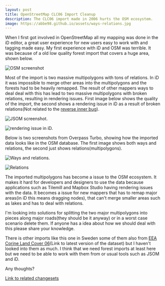 ```yaml
---
layout: post
title: OpenStreetMap CLC06 Import Cleanup
description: The CLC06 import made in 2006 hurts the OSM ecosystem.
image: https://abbe98.github.io/assets/ways-relations.jpg
---
```

When I first got involved in OpenStreetMap all my mapping was done in the iD editor, a great user experience for new users easy to work with and tagging made easy. My first experience with iD and OSM was terrible. It was because of a old low quality forest import that covers a huge area, shown below.

![OSM screenshot][0] 

Most of the import is two massive multipolygons with tons of relations. In iD it was impossible to merge other areas into the multipolygons and the forests had to be heavily remapped. The result of other mappers ways to deal deal with this has lead to two massive multipolygons with broken relations, resulting in rendering issues. First image below shows the quality of the import, the second shows a rendering issue in iD as a result of broken relations(Not related to the [reverse inner bug][2]).

![JSOM screenshot.][2]

![rendering issue in iD.][3]

Below is two screenshots from Overpass Turbo, showing how the imported data looks like in the OSM database. The first image shows both ways and relations, the second just shows relations(multipolygons).

![Ways and relations.][4]

![Relations][5]

The imported multipolygons has become a issue to the OSM ecosystem. It makes it hard for developers and designers to use the data because applications such as Tilemill and Mapbox Studio having rendering issues with the data. It becomes a issue for new mappers that has to remap major areas(in iD this means dragging nodes), that can't merge smaller areas such as lakes and has to deal with relations. 

I'm looking into solutions for splitting the two major multipolygons into pieces along major roads(they should be it anyway) or in a worst case scenario delete them. If anyone has a idea about how we should deal with this please share your knowledge. 

There is other imports like this one in Sweden some of them also from [EEA Corine Land Cover 06][6](Link to latest version of the dataset) but I haven't looked into them as much. I think that we need forest imports at least here but we need to be able to work with them from or usual tools such as JSOM and iD.

Any thoughts?

[Link to related changesets][7]

[0]: https://abbe98.github.io/assets/base-osm.jpg
[1]: https://github.com/openstreetmap/iD/issues/2259
[2]: https://abbe98.github.io/assets/jsom.jpg
[3]: https://abbe98.github.io/assets/broken-id.jpg
[4]: https://abbe98.github.io/assets/ways-relations.jpg
[5]: https://abbe98.github.io/assets/relations.jpg
[6]: http://www.eea.europa.eu/data-and-maps/data/corine-land-cover-2006-raster-3
[7]: http://www.openstreetmap.org/user/Sten%20Åkerblom/history#map=9/59.2757/16.4822